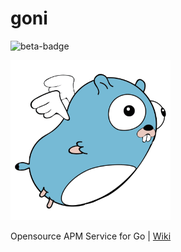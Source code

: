 # goni
![beta-badge](https://img.shields.io/badge/release-beta-yellow.svg)

![logo](./resource/logo.png)

Opensource APM Service for Go | [Wiki](https://github.com/layer123/goni/wiki)
